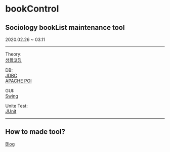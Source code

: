 # bookControl

## Sociology bookList maintenance tool
2020.02.26 ~ 03.11


---
Theory:    
[생활코딩](https://opentutorials.org/course/1223)    

DB:    
[JDBC](https://xinet.kr/?p=1591)    
[APACHE POI](https://poi.apache.org/components/spreadsheet/quick-guide.html)    

GUI:    
[Swing](https://coding-factory.tistory.com/263)    

Unite Test:    
[JUnit](https://epthffh.tistory.com/entry/Junit%EC%9D%84-%EC%9D%B4%EC%9A%A9%ED%95%9C-%EB%8B%A8%EC%9C%84%ED%85%8C%EC%8A%A4%ED%8A%B8)

---
## How to made tool?
[Blog](https://dongsub-joung.github.io/archive.html?tag=%EB%8F%84%EC%84%9C%EA%B4%80%EB%A6%AC)
